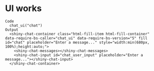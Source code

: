 # UI works

    Code
      chat_ui("chat")
    Output
      <shiny-chat-container class="html-fill-item html-fill-container" data-require-bs-caller="chat_ui" data-require-bs-version="5" fill id="chat" placeholder="Enter a message..." style="width:min(680px, 100%);height:auto;">
        <shiny-chat-messages></shiny-chat-messages>
        <shiny-chat-input id="chat_user_input" placeholder="Enter a message..."></shiny-chat-input>
      </shiny-chat-container>


